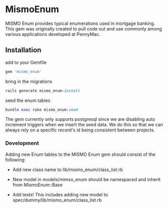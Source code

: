 # MismoEnum

MISMO Enum provides typical enumerations used in mortgage banking. This gem
was originally created to pull code out and use commonly among various
applications developed at PennyMac.

## Installation

add to your Gemfile

```ruby
gem 'mismo_enum'
```

bring in the migrations

```ruby
rails generate mismo_enum:install
```

seed the enum tables

```ruby
bundle exec rake mismo_enum:seed
```


The gem currently only supports postgresql since we are disabling auto increment
triggers when we insert the seed data. We do this so that we can always rely on
a specific record's id being consistent between projects.

### Development

Adding new Enum tables to the MISMO Enum gem should consist of the following:

* Add new class name to lib/mismo_enum/class_list.rb

* New model in models/mimso_enum should be namespaced and inherit from
MismoEnum::Base

* Add tests! This includes adding new model to
spec/dummy/lib/mismo_enum/class_list.rb
